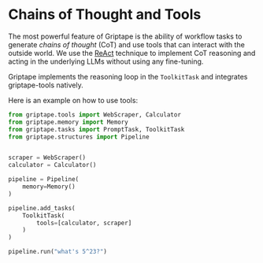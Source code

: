 # Chains of Thought and Tools

The most powerful feature of Griptape is the ability of workflow tasks to generate *chains of thought* (CoT) and use tools that can interact with the outside world. We use the [ReAct](https://arxiv.org/abs/2210.03629) technique to implement CoT reasoning and acting in the underlying LLMs without using any fine-tuning.

Griptape implements the reasoning loop in the `ToolkitTask` and integrates griptape-tools natively.

Here is an example on how to use tools:

```python
from griptape.tools import WebScraper, Calculator
from griptape.memory import Memory
from griptape.tasks import PromptTask, ToolkitTask
from griptape.structures import Pipeline


scraper = WebScraper()
calculator = Calculator()

pipeline = Pipeline(
    memory=Memory()
)

pipeline.add_tasks(
    ToolkitTask(
        tools=[calculator, scraper]
    )
)

pipeline.run("what's 5^23?")
```